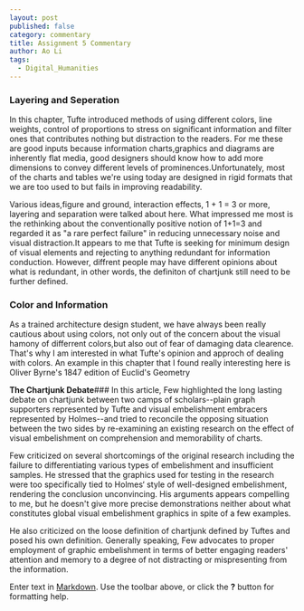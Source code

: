 ```yaml
---
layout: post
published: false
category: commentary
title: Assignment 5 Commentary
author: Ao Li
tags:
  - Digital_Humanities
---
```

### Layering and Seperation
In this chapter, Tufte introduced methods of using different colors, line weights, control of proportions to stress on significant information and filter ones that contributes nothing but distraction to the readers. For me these are good inputs because information charts,graphics and diagrams are inherently flat media, good designers should know how to add more dimensions to convey different levels of prominences.Unfortunately, most of the charts and tables we're using today are designed in rigid formats that we are too used to but fails in improving readability.

Various ideas,figure and ground, interaction effects, 1 + 1 = 3 or more, layering and separation were talked about here. What impressed me most is the rethinking about the conventionally positive notion of 1+1=3 and regarded it as "a rare perfect failure" in reducing unnecessary noise and visual distraction.It appears to me that Tufte is seeking for minimum design of visual elements and rejecting to anything redundant for  information conduction. However, diffrent people may have different opinions about what is redundant, in other words, the definiton of chartjunk still need to be further defined.

### Color and Information
As a trained architecture design student, we have always been really cautious about using colors, not only out of the concern about the visual hamony of differrent colors,but also out of fear of damaging data clearence. That's why I am interested in what Tufte's opinion and approch of dealing with colors. An example in this chapter that I found really interesting here is Oliver Byrne's 1847 edition of Euclid's Geometry 

**The Chartjunk Debate**###
In this article, Few highlighted the long lasting debate on chartjunk between two camps of scholars--plain graph supporters represented by Tufte and visual embelishment embracers represented by Holmes--and tried to reconcile the opposing situation between the two sides by re-examining an existing research on the effect of visual embelishment on comprehension and memorability of charts.

Few criticized on several shortcomings of the original research including the failure to differentiating various types of embelishment and insufficient samples. He stressed that the graphics used for testing in the research were too specifically tied to Holmes‘ style of well-designed embelishment, rendering the conclusion unconvincing. His arguments appears compelling to me, but he doesn't give more precise demonstrations neither about what constitutes global visual embelishment graphics in spite of a few examples.

He also criticized on the loose definition of chartjunk defined by Tuftes and posed his own definition. Generally speaking, Few advocates to proper employment of graphic embelishment in terms of better engaging readers' attention and memory to a degree of not distracting or mispresenting from the information.   

Enter text in [Markdown](http://daringfireball.net/projects/markdown/). Use the toolbar above, or click the **?** button for formatting help.
